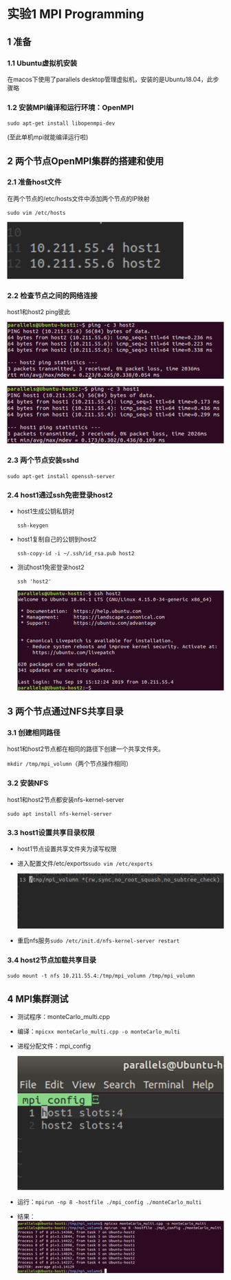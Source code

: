 # 实验1 MPI Programming

## 1 准备

### 1.1 Ubuntu虚拟机安装

在macos下使用了parallels desktop管理虚拟机，安装的是Ubuntu18.04，此步骤略

### 1.2 安装MPI编译和运行环境：OpenMPI

`sudo apt-get install libopenmpi-dev`

(至此单机mpi就能编译运行啦)



## 2 两个节点OpenMPI集群的搭建和使用

### 2.1 准备host文件

在两个节点的/etc/hosts文件中添加两个节点的IP映射

`sudo vim /etc/hosts`

![image-20190929232536320](./images/10.png)

### 2.2 检查节点之间的网络连接

host1和host2 ping彼此

![Screenshot 2019-09-29 at 23.30.42](./images/11.png)

![Screenshot 2019-09-29 at 23.30.58](./images/12.png)

### 2.3 两个节点安装sshd

`sudo apt-get install openssh-server`

### 2.4 host1通过ssh免密登录host2

* host1生成公钥私钥对

  `ssh-keygen`

* host1复制自己的公钥到host2

  `ssh-copy-id -i ~/.ssh/id_rsa.pub host2`

* 测试host1免密登录host2

  `ssh 'host2'`

  ![Screenshot 2019-09-29 at 23.36.45](./images/13.png)



## 3 两个节点通过NFS共享目录

### 3.1 创建相同路径

host1和host2节点都在相同的路径下创建一个共享文件夹。

`mkdir /tmp/mpi_volumn`（两个节点操作相同）

### 3.2 安装NFS

host1和host2节点都安装nfs-kernel-server

`sudo apt install nfs-kernel-server`

### 3.3 host1设置共享目录权限

* host1节点设置共享文件夹为读写权限

* 进入配置文件/etc/exports`sudo vim /etc/exports`

  ![Screenshot 2019-09-30 at 10.10.14](./images/14.png)

* 重启nfs服务`sudo /etc/init.d/nfs-kernel-server restart`

### 3.4 host2节点加载共享目录

`sudo mount -t nfs 10.211.55.4:/tmp/mpi_volumn /tmp/mpi_volumn`



## 4 MPI集群测试

* 测试程序：monteCarlo_multi.cpp
* 编译：`mpicxx monteCarlo_multi.cpp -o monteCarlo_multi`

* 进程分配文件：mpi_config

  ![Screenshot 2019-09-30 at 11.22.04](./images/15.png)

* 运行：`mpirun -np 8 -hostfile ./mpi_config ./monteCarlo_multi`

* 结果：![image-20190930112349044](./images/16.png)

